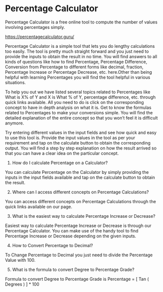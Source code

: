 # Percentage Calculator
Percentage Calculator is a free online tool to compute the number of values involving percentages simply.

https://percentagecalculator.guru/

Percentage Calculator is a simple tool that lets you do lengthy calculations too easily. The tool is pretty much straight forward and you just need to provide the inputs to obtain the result in no time. You will find answers to all kinds of questions like how to find Percentage, Percentage Difference, Conversion from Percentage to different forms like decimal, fraction, Percentage Increase or Percentage Decrease, etc. here.Other than being helpful with learning Percentages you will find the tool helpful in various situations.

To help you out we have listed several topics related to Percentages like What is X% of Y and X is What % of Y, percentage difference, etc. through quick links available. All you need to do is click on the corresponding concept to have in depth analysis on what it is. Get to know the formulas related to Percentages to make your conversions simple. You will find the detailed explanation of the entire concept so that you won’t feel it is difficult anymore.

Try entering different values in the input fields and see how quick and easy to use this tool is. Provide the input values in the tool as per your requirement and tap on the calculate button to obtain the corresponding output. You will find a step by step explanation on how the result arrived so that you can have a clear idea on the particular concept.

1. How do I calculate Percentage on a Calculator?

You can calculate Percentage on the Calculator by simply providing the inputs in the input fields available and tap on the calculate button to obtain the result.

2. Where can I access different concepts on Percentage Calculations?

You can access different concepts on Percentage Calculations through the quick links available on our page.

3. What is the easiest way to calculate Percentage Increase or Decrease?

Easiest way to calculate Percentage Increase or Decrease is through our Percentage Calculator. You can make use of the handy tool to find Percentage Increase or Decrease depending on the given inputs.

4. How to Convert Percentage to Decimal?

To Change Percentage to Decimal you just need to divide the Percentage Value with 100.

5. What is the formula to convert Degree to Percentage Grade?

Formula to convert Degree to Percentage Grade is Percentage = [ Tan ( Degrees ) ] * 100
